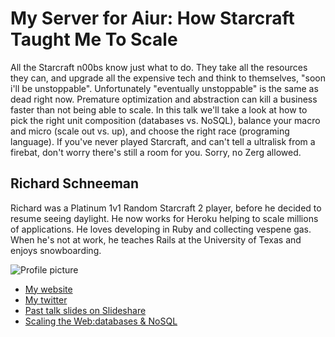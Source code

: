 # My Server for Aiur: How Starcraft Taught Me To Scale

All the Starcraft n00bs know just what to do. They take all the resources they can, and upgrade all the expensive tech and think to themselves, "soon i'll be unstoppable". Unfortunately "eventually unstoppable" is the same as dead right now. Premature optimization and abstraction can kill a business faster than not being able to scale. In this talk we'll take a look at how to pick the right unit composition (databases vs. NoSQL), balance your macro and micro (scale out vs. up), and choose the right race (programing language). If you've never played Starcraft, and can't tell a ultralisk from a firebat, don't worry there's still a room for you. Sorry, no Zerg allowed.



## Richard Schneeman

Richard was a Platinum 1v1 Random Starcraft 2 player, before he decided to resume seeing daylight. He now works for Heroku helping to scale millions of applications. He loves developing in Ruby and collecting vespene gas. When he's not at work, he teaches Rails at the University of Texas and enjoys snowboarding.

![Profile picture](http://www.gravatar.com/avatar/db953d125f5cc49756edb6149f1b813e.png)

- [My website](http://schneems.com)
- [My twitter](https://twitter.com/#!/schneems)
- [Past talk slides on Slideshare](http://www.slideshare.net/thinkbohemian)
- [Scaling the Web:databases & NoSQL](http://www.youtube.com/watch?v=oL-A4JYwgH4&feature=plcp&context=C4f2e5c6VDvjVQa1PpcFMqe8uD1JU48TxZwNUrEFIdD3DieAPMtPQ%3D)


